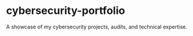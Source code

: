 # cybersecurity-portfolio
A showcase of my cybersecurity projects, audits, and technical expertise.
